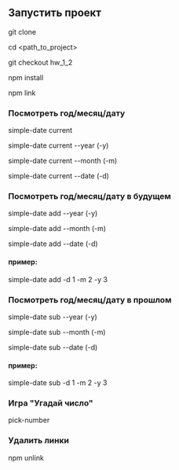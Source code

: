 ## Запустить проект

git clone

cd <path_to_project>

git checkout hw_1_2

npm install

npm link

### Посмотреть год/месяц/дату

simple-date current

simple-date current --year (-y)

simple-date current --month (-m)

simple-date current --date (-d)

### Посмотреть год/месяц/дату в будущем

simple-date add --year (-y)

simple-date add --month (-m)

simple-date add --date (-d)

#### пример:

simple-date add -d 1 -m 2 -y 3

### Посмотреть год/месяц/дату в прошлом

simple-date sub --year (-y)

simple-date sub --month (-m)

simple-date sub --date (-d)

#### пример:

simple-date sub -d 1 -m 2 -y 3

### Игра "Угадай число"

pick-number

### Удалить линки

npm unlink
